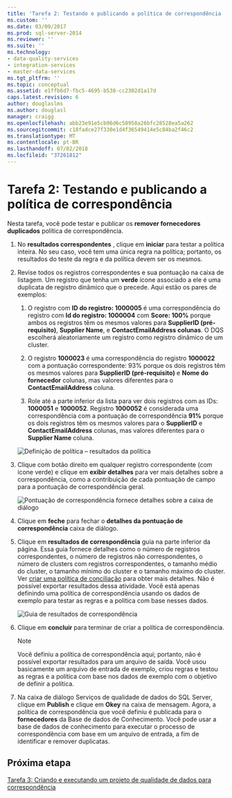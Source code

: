 ```yaml
---
title: 'Tarefa 2: Testando e publicando a política de correspondência | Microsoft Docs'
ms.custom: ''
ms.date: 03/09/2017
ms.prod: sql-server-2014
ms.reviewer: ''
ms.suite: ''
ms.technology:
- data-quality-services
- integration-services
- master-data-services
ms.tgt_pltfrm: ''
ms.topic: conceptual
ms.assetid: e1ffb6d7-fbc5-4695-b538-cc2302d1a17d
caps.latest.revision: 6
author: douglaslms
ms.author: douglasl
manager: craigg
ms.openlocfilehash: abb23e91e5cb96d6c58958a26bfc28528ea5a262
ms.sourcegitcommit: c18fadce27f330e1d4f36549414e5c84ba2f46c2
ms.translationtype: MT
ms.contentlocale: pt-BR
ms.lasthandoff: 07/02/2018
ms.locfileid: "37261812"
---
```

# <a name="task-2-testing-and-publishing-the-matching-policy"></a>Tarefa 2: Testando e publicando a política de correspondência
  Nesta tarefa, você pode testar e publicar os **remover fornecedores duplicados** política de correspondência.  
  
1.  No **resultados correspondentes** , clique em **iniciar** para testar a política inteira. No seu caso, você tem uma única regra na política; portanto, os resultados do teste da regra e da política devem ser os mesmos.  
  
2.  Revise todos os registros correspondentes e sua pontuação na caixa de listagem. Um registro que tenha um **verde** ícone associado a ele é uma duplicata de registro dinâmico que o precede. Aqui estão os pares de exemplos:  
  
    1.  O registro com **ID do registro: 1000005** é uma correspondência do registro com **Id do registro: 1000004** com **Score: 100%** porque ambos os registros têm os mesmos valores para **SupplierID (pré-requisito)**, **Supplier Name**, e **ContactEmailAddress colunas**. O DQS escolherá aleatoriamente um registro como registro dinâmico de um cluster.  
  
    2.  O registro **1000023** é uma correspondência do registro **1000022** com a pontuação correspondente: 93% porque os dois registros têm os mesmos valores para **SupplierID (pré-requisito)** e  **Nome do fornecedor** colunas, mas valores diferentes para o **ContactEmailAddress** coluna.  
  
    3.  Role até a parte inferior da lista para ver dois registros com as IDs: **1000051** e **1000052**. Registro **1000052** é considerada uma correspondência com a pontuação de correspondência **91%** porque os dois registros têm os mesmos valores para o **SupplierID** e  **ContactEmailAddress** colunas, mas valores diferentes para o **Supplier Name** coluna.  
  
     ![Definição de política – resultados da política](../../2014/tutorials/media/et-testingandpublishingthematchingpolicy-01.jpg "definição de política – resultados da política")  
  
3.  Clique com botão direito em qualquer registro correspondente (com ícone verde) e clique em **exibir detalhes** para ver mais detalhes sobre a correspondência, como a contribuição de cada pontuação de campo para a pontuação de correspondência geral.  
  
     ![Pontuação de correspondência fornece detalhes sobre a caixa de diálogo](../../2014/tutorials/media/et-testingandpublishingthematchingpolicy-02.jpg "pontuação de correspondência fornece detalhes sobre a caixa de diálogo")  
  
4.  Clique em **feche** para fechar o **detalhes da pontuação de correspondência** caixa de diálogo.  
  
5.  Clique em **resultados de correspondência** guia na parte inferior da página. Essa guia fornece detalhes como o número de registros correspondentes, o número de registros não correspondentes, o número de clusters com registros correspondentes, o tamanho médio do cluster, o tamanho mínimo do cluster e o tamanho máximo do cluster. Ver [criar uma política de conciliação](http://msdn.microsoft.com/library/hh270290.aspx) para obter mais detalhes. Não é possível exportar resultados dessa atividade. Você está apenas definindo uma política de correspondência usando os dados de exemplo para testar as regras e a política com base nesses dados.  
  
     ![Guia de resultados de correspondência](../../2014/tutorials/media/et-testingandpublishingthematchingpolicy-03.jpg "guia resultados de correspondência")  
  
6.  Clique em **concluir** para terminar de criar a política de correspondência.  
  
    > [!NOTE]  
    >  Você definiu a política de correspondência aqui; portanto, não é possível exportar resultados para um arquivo de saída. Você usou basicamente um arquivo de entrada de exemplo, criou regras e testou as regras e a política com base nos dados de exemplo com o objetivo de definir a política.  
  
7.  Na caixa de diálogo Serviços de qualidade de dados do SQL Server, clique em **Publish** e clique em **Okey** na caixa de mensagem. Agora, a política de correspondência que você definiu é publicada para o **fornecedores** da Base de dados de Conhecimento. Você pode usar a base de dados de conhecimento para executar o processo de correspondência com base em um arquivo de entrada, a fim de identificar e remover duplicatas.  
  
## <a name="next-step"></a>Próxima etapa  
 [Tarefa 3: Criando e executando um projeto de qualidade de dados para correspondência](../../2014/tutorials/task-3-creating-and-running-a-data-quality-project-for-matching.md)  
  
  
